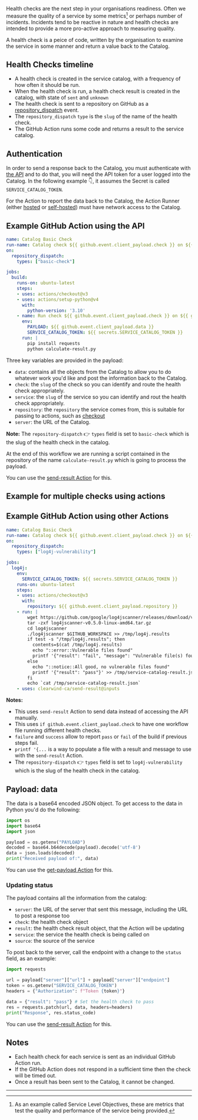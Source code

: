 Health checks are the next step in your organisations readiness. Often we measure the quality of a service by some metrics[^1] or perhaps number of incidents. Incidents tend to be reactive in nature and health checks are intended to provide a more pro-active approach to measuring quality.

A health check is a peice of code, written by the organisation to examine the service in some manner and return a value back to the Catalog.

## Health Checks timeline

* A health check is created in the service catalog, with a frequency of how often it should be run.
* When the health check is run, a health check result is created in the catalog, with state of `sent` and `unknown`
* The health check is sent to a repository on GitHub as a [repository_dispatch](https://docs.github.com/en/actions/using-workflows/events-that-trigger-workflows#repository_dispatch) event.
* The `repository_dispatch` `type` is the `slug` of the name of the health check.
* The GitHub Action runs some code and returns a result to the service catalog.

## Authentication

In order to send a response back to the Catalog, you must authenticate with [the API](api.md) and to do that, you will need the API token for a user logged into the Catalog. In the following example 👇, it assumes the Secret is called `SERVICE_CATALOG_TOKEN`.

For the Action to report the data back to the Catalog, the Action Runner (either [hosted](https://docs.github.com/en/actions/using-github-hosted-runners/about-github-hosted-runners) or [self-hosted](https://docs.github.com/en/actions/hosting-your-own-runners/about-self-hosted-runners)) must have network access to the Catalog.

## Example GitHub Action using the API

```yaml
name: Catalog Basic Check
run-name: Catalog check ${{ github.event.client_payload.check }} on ${{ github.event.client_payload.service }}
on:
  repository_dispatch:
    types: ["basic-check"]

jobs:
  build:
    runs-on: ubuntu-latest
    steps:
    - uses: actions/checkout@v3
    - uses: actions/setup-python@v4
      with:
        python-version: '3.10' 
    - name: Run check ${{ github.event.client_payload.check }} on ${{ github.event.client_payload.service }}
      env:
        PAYLOAD: ${{ github.event.client_payload.data }}
        SERVICE_CATALOG_TOKEN: ${{ secrets.SERVICE_CATALOG_TOKEN }}
      run: |
        pip install requests
        python calculate-result.py
```

Three key variables are provided in the payload:
* `data`: contains all the objects from the Catalog to allow you to do whatever work you'd like and post the information back to the Catalog.
* `check`: the `slug` of the check so you can identify and route the health check appropriately.
* `service`: the `slug` of the service so you can identify and rout the health check appropriately.
* `repository`: the `repository` the service comes from, this is suitable for passing to actions, such as [checkout](https://github.com/actions/checkout)
* `server`: the URL of the Catalog.

**Note:** The `repository-dispatch` 👉 `types` field is set to `basic-check` which is the slug of the health check in the catalog.
 
At the end of this workflow we are running a script contained in the repository of the name `calculate-result.py` which is going to process the payload.

You can use the [send-result Action](https://github.com/clearwind-ca/send-result) for this.

## Example for multiple checks using actions

## Example GitHub Action using other Actions

```yaml
name: Catalog Basic Check
run-name: Catalog check ${{ github.event.client_payload.check }} on ${{ github.event.client_payload.service }}
on:
  repository_dispatch:
    types: ["log4j-vulnerability"]

jobs:
  log4j:
    env:
      SERVICE_CATALOG_TOKEN: ${{ secrets.SERVICE_CATALOG_TOKEN }}
    runs-on: ubuntu-latest
    steps:
    - uses: actions/checkout@v3
      with:
        repository: ${{ github.event.client_payload.repository }}
    - run: |
        wget https://github.com/google/log4jscanner/releases/download/v0.5.0/log4jscanner-v0.5.0-linux-amd64.tar.gz
        tar -zxf log4jscanner-v0.5.0-linux-amd64.tar.gz
        cd log4jscanner
        ./log4jscanner $GITHUB_WORKSPACE >> /tmp/log4j.results
        if test -s "/tmp/log4j.results"; then
          contents=$(cat /tmp/log4j.results)
          echo "::error::Vulnerable files found"
          printf '{"result": "fail", "message": "Vulnerable file(s) found: `%s`"}' $contents >> /tmp/service-catalog-result.json
        else
          echo "::notice::All good, no vulnerable files found"
          printf '{"result": "pass"}' >> /tmp/service-catalog-result.json
        fi
        echo `cat /tmp/service-catalog-result.json`
    - uses: clearwind-ca/send-result@inputs
```

**Notes:**
* This uses `send-result` Action to send data instead of accessing the API manually.
* This uses `if github.event.client_payload.check` to have one workflow file running different health checks.
* `failure` and `success` allow to report `pass` or `fail` of the build if previous steps fail.
* `printf '{...` is a way to populate a file with a result and message to use with the `send-result` Action.
* The `repository-dispatch` 👉 `types` field is set to `log4j-vulnerability` which is the slug of the health check in the catalog.
 
## Payload: data

The data is a base64 encoded JSON object. To get access to the data in Python you'd do the following:

```python
import os
import base64
import json

payload = os.getenv("PAYLOAD")
decoded = base64.b64decode(payload).decode('utf-8')
data = json.loads(decoded)
print("Received payload of:", data)
```

You can use the [get-payload Action](https://github.com/clearwind-ca/get-payload) for this.

### Updating status

The payload contains all the information from the catalog:

* `server`: the URL of the server that sent this message, including the URL to post a response too
* `check`: the health check object
* `result`: the health check result object, that the Action will be updating
* `service`: the service the health check is being called on
* `source`: the source of the service

To post back to the server, call the endpoint with a change to the `status` field, as an example:

```python
import requests

url = payload["server"]["url"] + payload["server"]["endpoint"]
token = os.getenv("SERVICE_CATALOG_TOKEN")
headers = {"Authorization": f"Token {token}"}

data = {"result": "pass"} # Set the health check to pass
res = requests.patch(url, data, headers=headers)
print("Response", res.status_code)
```

You can use the [send-result Action](https://github.com/clearwind-ca/send-result) for this.

## Notes

* Each health check for each service is sent as an individual GitHub Action run.
* If the GitHub Action does not respond in a sufficient time then the check will be timed out.
* Once a result has been sent to the Catalog, it cannot be changed. 

---

[^1]: As an example called Service Level Objectives, these are metrics that test the quality and performance of the service being provided.
